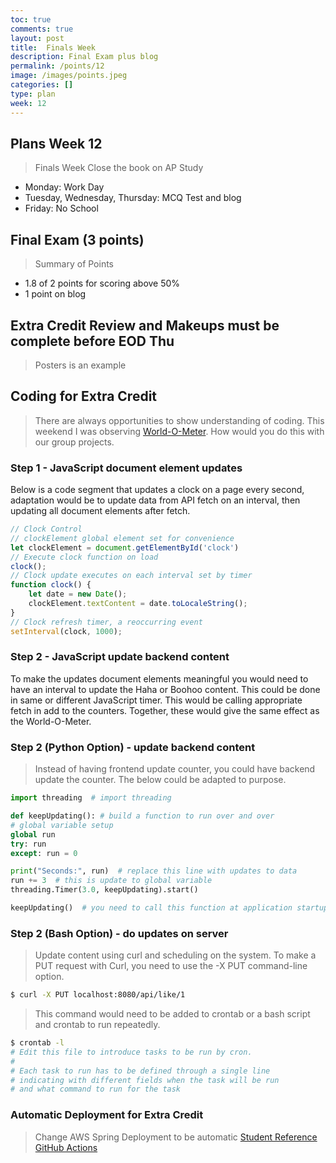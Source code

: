 ```yaml
---
toc: true
comments: true
layout: post
title:  Finals Week
description: Final Exam plus blog
permalink: /points/12
image: /images/points.jpeg
categories: []
type: plan
week: 12
---
```


## Plans Week 12
> Finals Week Close the book on AP Study
- Monday: Work Day
- Tuesday, Wednesday, Thursday: MCQ Test and blog
- Friday: No School

## Final Exam (3 points)
> Summary of Points
- 1.8 of 2 points for scoring above 50%
- 1 point on blog

## Extra Credit Review and Makeups must be complete before EOD Thu
> Posters is an example

## Coding for Extra Credit
> There are always opportunities to show understanding of coding.  This weekend I was observing [World-O-Meter](https://www.worldometers.info/).  How would you do this with our group projects.

### Step 1 - JavaScript document element updates
Below is a code segment that updates a clock on a page every second, adaptation would be to update data from API fetch on an interval, then updating all document elements after fetch.

```javascript
// Clock Control
// clockElement global element set for convenience
let clockElement = document.getElementById('clock')
// Execute clock function on load
clock();
// Clock update executes on each interval set by timer
function clock() {
    let date = new Date();
    clockElement.textContent = date.toLocaleString();
}
// Clock refresh timer, a reoccurring event
setInterval(clock, 1000);
```

### Step 2 - JavaScript update backend content
To make the updates document elements meaningful you would need to have an interval to update the Haha or Boohoo content.  This could be done in same or different JavaScript timer.  This would be calling appropriate fetch in add to the counters.  Together, these would give the same effect as the World-O-Meter.

### Step 2 (Python Option) - update backend content
> Instead of having frontend update counter, you could have backend update the counter.  The below could be adapted to purpose.

```python
import threading  # import threading

def keepUpdating(): # build a function to run over and over
# global variable setup
global run  
try: run
except: run = 0

print("Seconds:", run)  # replace this line with updates to data
run += 3  # this is update to global variable
threading.Timer(3.0, keepUpdating).start()

keepUpdating()  # you need to call this function at application startup
```

### Step 2 (Bash Option) - do updates on server
> Update content using curl and scheduling on the system.  To make a PUT request with Curl, you need to use the -X PUT command-line option. 

```bash
$ curl -X PUT localhost:8080/api/like/1
```

> This command would need to be added to crontab or a bash script and crontab to run repeatedly.  

```bash
$ crontab -l
# Edit this file to introduce tasks to be run by cron.
# 
# Each task to run has to be defined through a single line
# indicating with different fields when the task will be run
# and what command to run for the task
```

### Automatic Deployment for Extra Credit
> Change AWS Spring Deployment to be automatic
[Student Reference GitHub Actions](https://nighthawkcoders.github.io/APCSA//techtalk/deploy#setting-up-automatic-deployment)

